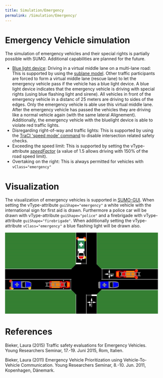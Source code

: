```yaml
---
title: Simulation/Emergency
permalink: /Simulation/Emergency/
---
```


# Emergency Vehicle simulation

The simulation of emergency vehicles and their special rights is
partially possible with SUMO. Additional capabilities are planned for
the future.

- [Blue light device](../SUMO.md#bluelight_device): Driving in a
  virtual middle lane on a multi-lane road: This is supported by using
  the [sublane model](../Simulation/SublaneModel.md). Other
  traffic participants are forced to form a virtual middle lane
  (rescue lane) to let the emergency vehicle pass if the vehicle has a
  blue light device. A blue light device indicates that the emergency
  vehicle is driving with special rights (using blue flashing light
  and sirene). All vehicles in front of the emergency vehicle in a
  distanc of 25 meters are driving to sides of the edges. Only the
  emergency vehicle is able use this virtual middle lane. After the
  emergency vehicle has passed the vehicles they are driving like a
  normal vehicle again (with the same lateral Alignement).
  Additionally, the emergency vehicle with the bluelight device is
  able to violate red traffic lights.
- Disregarding right-of-way and traffic lights: This is supported by
  using the [TraCI 'speed mode'
  command](../TraCI/Change_Vehicle_State.md#speed_mode_0xb3)
  to disable intersection related safety checks.
- Exceeding the speed limit: This is supported by setting the
  vType-attribute
  [*speedFactor*](../Definition_of_Vehicles,_Vehicle_Types,_and_Routes.md#vehicle_types)
  (a value of 1.5 allows driving with 150% of the road speed limit).
- Overtaking on the right: This is always permitted for vehicles with `vClass="emergency"`

# Visualization

The visualization of emergency vehicles is supported in
[SUMO-GUI](../SUMO-GUI.md). When setting the vType-attribute `guiShape="emergency"` a
white vehicle with the international sign for first aid is drawn.
Furthermore a police car will be drawn with vType-attribute `guiShape="police"` and a
firebrigade with vType-attribute `guiShape="firebrigade"`. When additionally setting the
vType-attribute `vClass="emergency"` a blue flashing light will be drawn also.

![<File:Ev.png>](../images/Ev.png "File:Ev.png")

# References

Bieker, Laura (2015) Traffic safety evaluations for Emergency Vehicles.
Young Researchers Seminar, 17.-19. Juni 2015, Rom, Italien.

Bieker, Laura (2011) Emergency Vehicle Prioritization using
Vehicle-To-Vehicle Communication. Young Researchers Seminar, 8.-10. Jun.
2011, Kopenhagen, Dänemark.